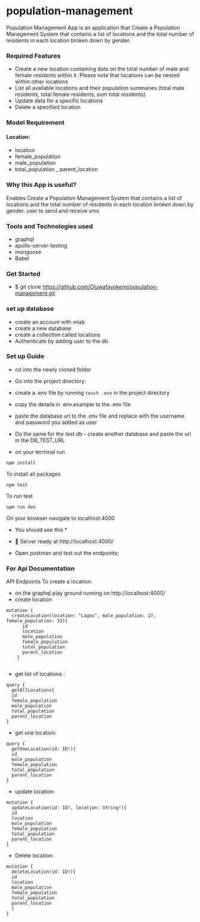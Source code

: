 # population-management
Population Management App is an application that Create a Population Management System that contains a list of locations and the total number of residents in each location broken down by gender.
### Required Features
- Create a new location containing data on the total number of male and female residents within it. Please note that locations can be nested within other locations
- List all available locations and their population summaries (total male residents, total female residents, sum total residents)
- Update data for a specific locations
- Delete a specified location

### Model Requirement
#### Location:
- location
- female_population
- male_population
- total_population
_ parent_location

### Why this App is useful?
Enables Create a Population Management System that contains a list of locations and the total number of residents in each location broken down by gender. user to send and receive sms

### Tools and Technologies used
- graphql
- apollo-server-testing
- mongoose
- Babel

### Get Started
- $ git clone https://github.com/Oluwafayokemi/population-management.git

### set up database
- create an account with mlab
- create a new database
- create a collection called locations
- Authenticate by adding user to the db

### Set up Guide
- cd into the newly cloned folder
- Go into the project directory:
- create a .env file by running `touch .env` in the project directory
- copy the details in .env.example to the .env file
- paste the database url to the .env file and replace with the username and password you added as user
- Do the same for the test db - create another database and paste the url in the DB_TEST_URL

- on your terminal run

```
npm install 
```
To install all packages

```
npm test
```
To run test
```
npm run dev 
```
On your browser navigate to localhost:4000
* You should see this *
- 🚀 Server ready at http://localhost:4000/

- Open postman and test out the endpoints;

### For Api Documentation
API Endpoints
To create a location:
- on the graphql play ground running on http://localhost:4000/
- create location
```
mutation {
  createLocation(location: "Lagos", male_population: 27, female_population: 33){
      id
      location
      male_population
      female_population
      total_population
      parent_location
    }
  
```
- get list of locations :
```
query {
  getAllLocations{
  id
  female_population
  male_population
  total_population
  parent_location
}
```
- get one location:
```
query {
  getOneLocation(id: ID!){
  id
  male_population
  female_population
  total_population
  parent_location
}
```
- update location:
```
mutation {
  updateLocation(id: ID!, location: String!){
  id
  location
  male_population
  female_population
  total_population
  parent_location
}
```
- Delete location:
```
mutation {
  deleteLocation(id: ID!){
  id
  location
  male_population
  female_population
  total_population
  parent_location
  }
}
```